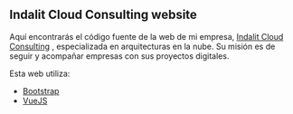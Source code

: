 ## Indalit Cloud Consulting website

Aquí encontrarás el código fuente de la web de mi empresa, [Indalit Cloud Consulting][1] , especializada en arquitecturas en la nube. Su misión es de seguir y acompañar empresas con sus proyectos digitales.

Esta web utiliza:

* [Bootstrap][2]
* [VueJS][3]

[1]: https://www.indalit.es
[2]: https://getbootstrap.com/
[3]: https://vuejs.org/
